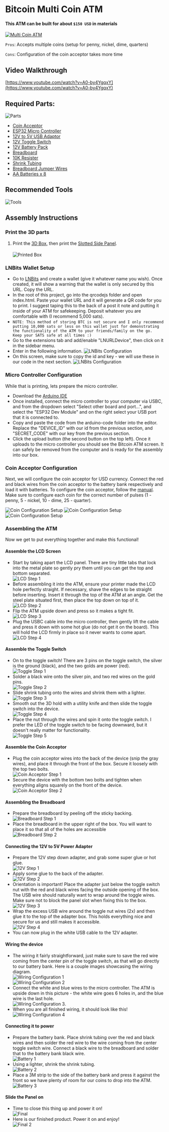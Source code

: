 # Bitcoin Multi Coin ATM

#### This ATM can be built for about `$150 USD` in materials

[![Multi Coin ATM](../../images/multi-atm.jpg)](../../images/multi-atm-large.jpg)

`Pros`: Accepts multiple coins (setup for penny, nickel, dime, quarters)

`Cons`: Configuration of the coin acceptor takes more time

## Video Walkthrough
[https://www.youtube.com/watch?v=A0-by4YgqxY](https://www.youtube.com/watch?v=A0-by4YgqxY)

## Required Parts:

![Parts](../../images/multi-parts.jpg)

- [Coin Acceptor](https://amzn.to/40fCalR)
- [ESP32 Micro Controller](https://amzn.to/40ixlse)
- [12V to 5V USB Adaptor](https://amzn.to/3L7NEUk)
- [12V Toggle Switch](https://amzn.to/3UNaFzg)
- [12V Battery Pack](https://amzn.to/3H1W39t)
- [Breadboard](https://amzn.to/40iYhb4)
- [10K Resister](https://amzn.to/40sGIFH)
- [Shrink Tubing](https://amzn.to/3ojl0H0)
- [Breadboard Jumper Wires](https://amzn.to/3GPbUIl)
- [AA Batteries x 8](https://amzn.to/41vrUqK)

## Recommended Tools

![Tools](../../images/tools.jpg)

## Assembly Instructions

### Print the 3D parts
1. Print the [3D Box](../../3D/body.stl), then print the [Slotted Side Panel](../../3D/lid.stl).
   ####
   ![Printed Box](../../images/box.jpg)

### LNBits Wallet Setup
- Go to [LNBits](https://legend.lnbits.com/) and create a wallet (give it whatever name you wish). Once created, it will show a warning that the wallet is only secured by this URL.  Copy the URL.  
- In the root of this project, go into the qrcodejs folder and open index.html.  Paste your wallet URL and it will generate a QR code for you to print.  I suggest taping this to the back of a post it note and putting it inside of your ATM for safekeeping. Deposit whatever you are comfortable with (I recommend 5,000 sats).
- `NOTE: This method of storing BTC is not secure and I only recommend putting 10,000 sats or less on this wallet just for demonstrating the functionality of the ATM to your friends/family on the go.  Keep your SATS safe at all times :)`
- Go to the extensions tab and add/enable "LNURLDevice", then click on it in the sidebar menu.
- Enter in the following information.  ![LNBits Configuration](../../images/lnbits-configuration.png)
- On this screen, make sure to copy the id and key - we will use these in our code in the next section. ![LNBits Configuration](../../images/lnbits-device-info.png)

### Micro Controller Configuration
While that is printing, lets prepare the micro controller.
- Download the [Arduino IDE](https://www.arduino.cc/en/software)
- Once installed, connect the micro controller to your computer via USBC, and from the dropdown select "Select other board and port...", and select the "ESP32 Dev Module" and on the right select your USB port that it is connected to.
- Copy and paste the code from the arduino-code folder into the editor. Replace the "DEVICE_ID" with our id from the previous section, and "SECRET_CODE" with our key from the previous section.
- Click the upload button (the second button on the top left).  Once it uploads to the micro controller you should see the Bitcoin ATM screen.  It can safely be removed from the computer and is ready for the assembly into our box.

### Coin Acceptor Configuration
Next, we will configure the coin acceptor for USD currency. Connect the red and black wires from the coin acceptor to the battery bank respectively and load it with batteries. To configure the coin acceptor, follow the [manual](https://cdn.sparkfun.com/assets/7/a/b/a/4/DS-11719-Coin_Acceptor_-_Programmable__3_coin_types_.pdf).  Make sure to configure each coin for the correct number of pulses (1 - penny, 5 - nickel, 10 - dime, 25 - quarter).

![Coin Configuration Setup](../../images/coin-configuration-setup-1.jpg) ![Coin Configuration Setup](../../images/coin-configuration-setup-2.jpg) ![Coin Configuration Setup](../../images/coin-configuration-setup-3.jpg)

### Assembling the ATM
Now we get to put everything together and make this functional!


#### Assemble the LCD Screen
- Start by taking apart the LCD panel. There are tiny little tabs that lock into the metal plate so gently pry them until you can get the top and bottom separated.<br /> ![LCD Step 1](../../images/lcd-step-1.jpg)
- Before assembling it into the ATM, ensure your printer made the LCD hole perfectly straight.  If necessary, shave the edges to be straight before inserting. Insert it through the top of the ATM at an angle.  Get the steel plate situated first, then place the top down on top of it.<br /> ![LCD Step 2](../../images/lcd-step-2.jpg)
- Flip the ATM upside down and press so it makes a tight fit.<br /> ![LCD Step 3](../../images/lcd-step-3.jpg)
- Plug the USBC cable into the micro controller, then gently lift the cable and press it down with some hot glue (do not get it on the board).  This will hold the LCD firmly in place so it never wants to come apart.<br /> ![LCD Step 4](../../images/lcd-step-4.jpg)

#### Assemble the Toggle Switch
- On to the toggle switch! There are 3 pins on the toggle switch, the silver is the ground (black), and the two golds are power (red).<br /> ![Toggle Step 1](../../images/toggle-step-1.jpg)
- Solder a black wire onto the silver pin, and two red wires on the gold pins.<br /> ![Toggle Step 2](../../images/toggle-step-2.jpg)
- Slide shrink tubing onto the wires and shrink them with a lighter.<br /> ![Toggle Step 3](../../images/toggle-step-3.jpg)
- Smooth out the 3D hold with a utility knife and then slide the toggle switch into the device.<br /> ![Toggle Step 4](../../images/toggle-step-4.jpg)
- Place the nut through the wires and spin it onto the toggle switch.  I prefer the LED of the toggle switch to be facing downward, but it doesn't really matter for functionality.<br /> ![Toggle Step 5](../../images/toggle-step-5.jpg)

#### Assemble the Coin Acceptor
- Plug the coin acceptor wires into the back of the device (snip the gray wires), and place it through the front of the box.  Secure it loosely with the top two bolts.<br /> ![Coin Acceptor Step 1](../../images/acceptor-step-1.jpg)
- Secure the device with the bottom two bolts and tighten when everything aligns squarely on the front of the device.<br /> ![Coin Acceptor Step 2](../../images/acceptor-step-2.jpg)

#### Assembling the Breadboard
- Prepare the breadboard by peeling off the sticky backing. <br /> ![Breadboard Step 1](../../images/breadboard-step-1.jpg)
- Place the breadboard in the upper right of the box.  You will want to place it so that all of the holes are accessible <br /> ![Breadboard Step 2](../../images/breadboard-step-2.jpg)

#### Connecting the 12V to 5V Power Adapter
- Prepare the 12V step down adapter, and grab some super glue or hot glue. <br /> ![12V Step 1](../../images/12v-step-1.jpg)
- Apply some glue to the back of the adapter. <br /> ![12V Step 2](../../images/12v-step-2.jpg)
- Orientation is important!  Place the adapter just below the toggle switch nut with the red and black wires facing the outside opening of the box.  The USB wire should naturally want to wrap around the toggle wires.  Make sure not to block the panel slot when fixing this to the box. <br /> ![12V Step 3](../../images/12v-step-3.jpg)
- Wrap the excess USB wire around the toggle nut wires (2x) and then glue it to the top of the adapter box.  This holds everything nice and secure for us and still makes it accessible. <br /> ![12V Step 4](../../images/12v-step-4.jpg)
- You can now plug in the white USB cable to the 12V adapter.

#### Wiring the device
- The wiring it fairly straightforward, just make sure to save the red wire coming from the center pin of the toggle switch, as that will go directly to our battery bank.  Here is a couple images showcasing the wiring diagram. <br /> ![Wiring Configuration 1](../../images/wiring-configuration.png) <br /> ![Wiring Configuration 2](../../images/wiring-configuration-2.jpg) 
- Connect the white and blue wires to the micro controller.  The ATM is upside down in this picture - the white wire goes 6 holes in, and the blue wire is the last hole. <br /> ![Wiring Configuration 3](../../images/wiring-configuration-3.jpg).
- When you are all finished wiring, it should look like this! <br /> ![Wiring Configuration 4](../../images/wiring-configuration-4.jpg) 

#### Connecting it to power
- Prepare the battery bank. Place shrink tubing over the red and black wires and then solder the red wire to the wire coming from the center toggle switch wire.  Connect a black wire to the breadboard and solder that to the battery bank black wire. <br /> ![Battery 1](../../images/battery-1.jpg) 
- Using a lighter, shrink the shrink tubing. <br /> ![Battery 2](../../images/battery-2.jpg) 
- Place a 3M strip to the side of the battery bank and press it against the front so we have plenty of room for our coins to drop into the ATM. ![Battery 3](../../images/battery-3.jpg) 

#### Slide the Panel on
- Time to close this thing up and power it on! <br /> ![Final](../../images/multi-final-1.jpg)
- Here is our finished product.  Power it on and enjoy! <br /> ![Final 2](../../images/multi-final-2.jpg) 